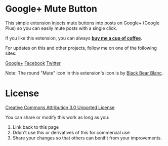 Google+ Mute Button
=====================

This simple extension injects mute buttons into posts on Google+ (Google Plus) so 
you can easily mute posts with a single click.

If you like this extension, you can always **[buy me a cup of coffee](https://www.paypal.com/cgi-bin/webscr?cmd=_s-xclick&hosted_button_id=52YLWK9BPCAYN)**.

For updates on this and other projects, follow me on one of the following sites:

[Google+](https://plus.google.com/107905455800180378660/posts) 
[Facebook](https://www.facebook.com/Dane.Jerome) 
[Twitter](https://twitter.com/JeromeDane)

Note: The round "Mute" icon in this extension's icon is by [Black Bear Blanc](http://icondatabase.net/icons/black-bear-blanc/dark-buttons-2/dark-buttons-2-deviceaccessvolumemuted-icon). 

License 
==========

[Creative Commons Attribution 3.0 Unported License](http://creativecommons.org/licenses/by-nc-sa/3.0/)

You can share or modify this work as long as you:

1. Link back to this page
2. Ddon't use this or derivatives of this for commercial use
3. Share your changes so that others can benifit from your improvements. 